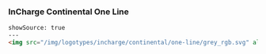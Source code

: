 ### InCharge Continental One Line

```html
showSource: true
---
<img src="/img/logotypes/incharge/continental/one-line/grey_rgb.svg" alt="incharge_continental_one_line_grey_rgb" />
```

